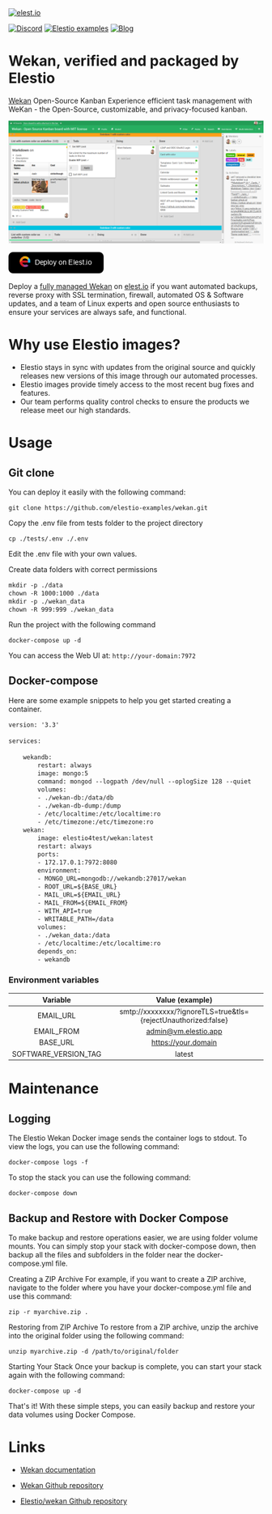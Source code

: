 <a href="https://elest.io">
  <img src="https://elest.io/images/elestio.svg" alt="elest.io" width="150" height="75">
</a>

[![Discord](https://img.shields.io/static/v1.svg?logo=discord&color=f78A38&labelColor=083468&logoColor=ffffff&style=for-the-badge&label=Discord&message=community)](https://discord.gg/4T4JGaMYrD "Get instant assistance and engage in live discussions with both the community and team through our chat feature.")
[![Elestio examples](https://img.shields.io/static/v1.svg?logo=github&color=f78A38&labelColor=083468&logoColor=ffffff&style=for-the-badge&label=github&message=open%20source)](https://github.com/elestio-examples "Access the source code for all our repositories by viewing them.")
[![Blog](https://img.shields.io/static/v1.svg?color=f78A38&labelColor=083468&logoColor=ffffff&style=for-the-badge&label=elest.io&message=Blog)](https://blog.elest.io "Latest news about elestio, open source software, and DevOps techniques.")

# Wekan, verified and packaged by Elestio

[Wekan](https://wekan.github.io/) Open-Source Kanban
Experience efficient task management with WeKan - the Open-Source, customizable, and privacy-focused kanban.

<img src="https://raw.githubusercontent.com/elestio-examples/wekan/main/wekan.png" alt="wekan" width="800">

[![deploy](https://github.com/elestio-examples/wekan/raw/main/deploy-on-elestio.png)](https://dash.elest.io/deploy?source=cicd&social=dockerCompose&url=https://github.com/elestio-examples/wekan)

Deploy a <a target="_blank" href="https://elest.io/open-source/wekan">fully managed Wekan</a> on <a target="_blank" href="https://elest.io/">elest.io</a> if you want automated backups, reverse proxy with SSL termination, firewall, automated OS & Software updates, and a team of Linux experts and open source enthusiasts to ensure your services are always safe, and functional.

# Why use Elestio images?

- Elestio stays in sync with updates from the original source and quickly releases new versions of this image through our automated processes.
- Elestio images provide timely access to the most recent bug fixes and features.
- Our team performs quality control checks to ensure the products we release meet our high standards.

# Usage

## Git clone

You can deploy it easily with the following command:

    git clone https://github.com/elestio-examples/wekan.git

Copy the .env file from tests folder to the project directory

    cp ./tests/.env ./.env

Edit the .env file with your own values.

Create data folders with correct permissions

    mkdir -p ./data
    chown -R 1000:1000 ./data
    mkdir -p ./wekan_data
    chown -R 999:999 ./wekan_data

Run the project with the following command

    docker-compose up -d

You can access the Web UI at: `http://your-domain:7972`

## Docker-compose

Here are some example snippets to help you get started creating a container.

    version: '3.3'

    services:

        wekandb:
            restart: always
            image: mongo:5
            command: mongod --logpath /dev/null --oplogSize 128 --quiet
            volumes:
            - ./wekan-db:/data/db
            - ./wekan-db-dump:/dump
            - /etc/localtime:/etc/localtime:ro
            - /etc/timezone:/etc/timezone:ro
        wekan:
            image: elestio4test/wekan:latest
            restart: always
            ports:
            - 172.17.0.1:7972:8080
            environment:
            - MONGO_URL=mongodb://wekandb:27017/wekan
            - ROOT_URL=${BASE_URL}
            - MAIL_URL=${EMAIL_URL}
            - MAIL_FROM=${EMAIL_FROM}
            - WITH_API=true
            - WRITABLE_PATH=/data
            volumes:
            - ./wekan_data:/data
            - /etc/localtime:/etc/localtime:ro
            depends_on:
            - wekandb

### Environment variables

|       Variable       |                        Value (example)                         |
| :------------------: | :------------------------------------------------------------: |
|      EMAIL_URL       | smtp://xxxxxxxx/?ignoreTLS=true&tls={rejectUnauthorized:false} |
|      EMAIL_FROM      |                      admin@vm.elestio.app                      |
|       BASE_URL       |                      https://your.domain                       |
| SOFTWARE_VERSION_TAG |                             latest                             |

# Maintenance

## Logging

The Elestio Wekan Docker image sends the container logs to stdout. To view the logs, you can use the following command:

    docker-compose logs -f

To stop the stack you can use the following command:

    docker-compose down

## Backup and Restore with Docker Compose

To make backup and restore operations easier, we are using folder volume mounts. You can simply stop your stack with docker-compose down, then backup all the files and subfolders in the folder near the docker-compose.yml file.

Creating a ZIP Archive
For example, if you want to create a ZIP archive, navigate to the folder where you have your docker-compose.yml file and use this command:

    zip -r myarchive.zip .

Restoring from ZIP Archive
To restore from a ZIP archive, unzip the archive into the original folder using the following command:

    unzip myarchive.zip -d /path/to/original/folder

Starting Your Stack
Once your backup is complete, you can start your stack again with the following command:

    docker-compose up -d

That's it! With these simple steps, you can easily backup and restore your data volumes using Docker Compose.

# Links

- <a target="_blank" href="https://github.com/wekan/wekan/wiki">Wekan documentation</a>

- <a target="_blank" href="https://github.com/wekan/wekan">Wekan Github repository</a>

- <a target="_blank" href="https://github.com/elestio-examples/wekan">Elestio/wekan Github repository</a>
